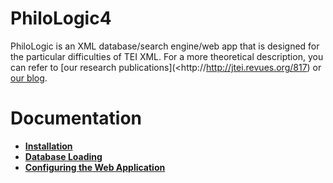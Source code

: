 PhiloLogic4
===========

PhiloLogic is an XML database/search engine/web app that is designed 
for the particular difficulties of TEI XML.  For a more theoretical 
description, you can refer to [our research publications](<http://http://jtei.revues.org/817) or [our blog](<http://artfl.blogspot.com>).


Documentation
=============
* [**Installation**](docs/installation.md)
* [**Database Loading**](docs/database_loading.md)
* [**Configuring the Web Application**](docs/configure_web_app.md)
